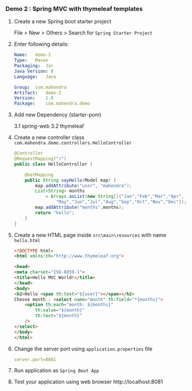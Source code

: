 ### Demo 2 : Spring MVC with thymeleaf templates

1. Create a new Spring boot starter project

    File > New > Others > Search for `Spring Starter Project`

2.  Enter following details:

    ```yaml
    Name:   demo-2
    Type:   Maven
    Packaging:  Jar
    Java Version: 8
    Language:   Java

    Group:  com.mahendra
    Artifact:   demo-2
    Version:    1.0
    Package:    com.mahendra.demo
    ```

3.  Add new Dependency (starter-pom)

    3.1 spring-web
    3.2 thymeleaf

4.  Create a new controller class `com.mahendra.demo.controllers.HelloController`

    ```java
    @Controller
    @RequestMapping("/")
    public class HelloController {

        @GetMapping
        public String sayHello(Model map) {
            map.addAttribute("user", "mahendra");
            List<String> months
                = Arrays.asList(new String[]{"Jan","Feb","Mar","Apr",
                    "May","Jun","Jul","Aug","Sep","Oct","Nov","Dec"});
            map.addAttribute("months",months);
            return "hello";
        }
    }
    ```

5.  Create a new HTML page inside `src\main\resources` with name `hello.html`

    ```html
    <!DOCTYPE html>
    <html xmlns:th="http://www.thymeleaf.org">

    <head>
    <meta charset="ISO-8859-1">
    <title>Hello MVC World!</title>
    </head>
    <body>
    <h2>Hello <span th:text="${user}"></span></h2>
    Choose month : <select name="month" th:field="*{months}">
        <option th:each="month: ${months}" 
            th:value="${month}"
            th:text="${month}"
        />
    </select>
    </body>
    </html>
    ```
6.  Change the server port using `application.properties` file

    ```yml
    server.port=8081
    ```

7.  Run application as `Spring Boot App`

8.  Test your application using web browser 
    http://localhost:8081
